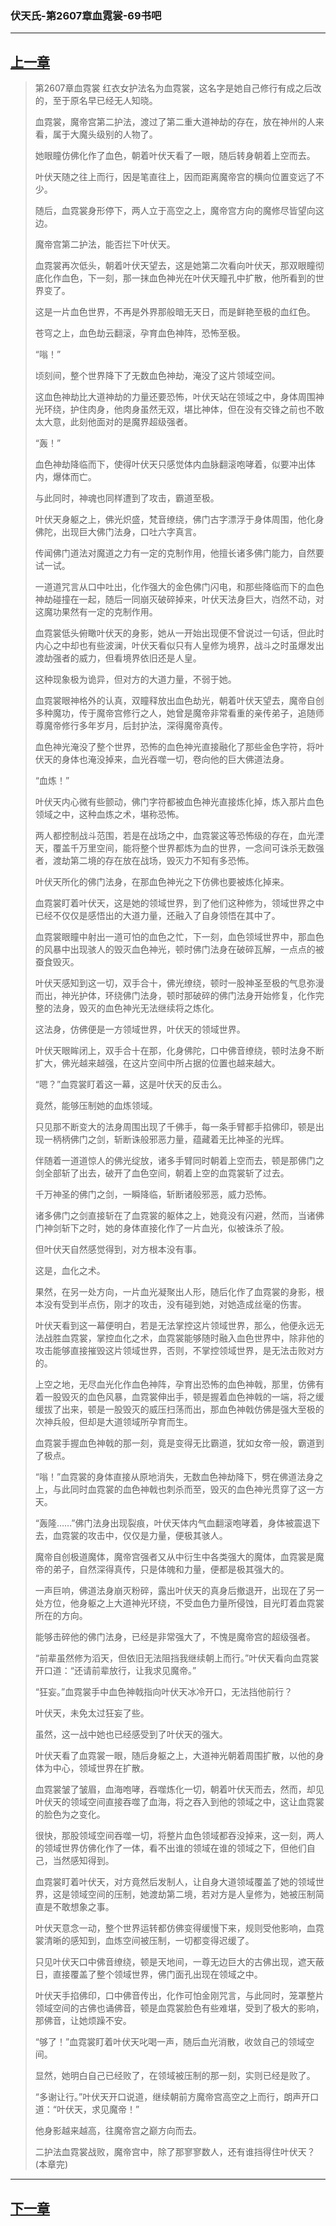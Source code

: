 ### 伏天氏-第2607章血霓裳-69书吧

--------
[上一章](./2c473eb704c236fdefffc6cc1fc77488.md)
--------


>
>
>
>第2607章血霓裳
>红衣女护法名为血霓裳，这名字是她自己修行有成之后改的，至于原名早已经无人知晓。
>
>血霓裳，魔帝宫第二护法，渡过了第二重大道神劫的存在，放在神州的人来看，属于大魔头级别的人物了。
>
>她眼瞳仿佛化作了血色，朝着叶伏天看了一眼，随后转身朝着上空而去。
>
>叶伏天随之往上而行，因是笔直往上，因而距离魔帝宫的横向位置变远了不少。
>
>随后，血霓裳身形停下，两人立于高空之上，魔帝宫方向的魔修尽皆望向这边。
>
>魔帝宫第二护法，能否拦下叶伏天。
>
>血霓裳再次低头，朝着叶伏天望去，这是她第二次看向叶伏天，那双眼瞳彻底化作血色，下一刻，那一抹血色神光在叶伏天瞳孔中扩散，他所看到的世界变了。
>
>这是一片血色世界，不再是外界那般暗无天日，而是鲜艳至极的血红色。
>
>苍穹之上，血色劫云翻滚，孕育血色神阵，恐怖至极。
>
>“嗡！”
>
>顷刻间，整个世界降下了无数血色神劫，淹没了这片领域空间。
>
>这血色神劫比大道神劫的力量还要恐怖，叶伏天站在领域之中，身体周围神光环绕，护住肉身，他肉身虽然无双，堪比神体，但在没有交锋之前也不敢太大意，此刻他面对的是魔界超级强者。
>
>“轰！”
>
>血色神劫降临而下，使得叶伏天只感觉体内血脉翻滚咆哮着，似要冲出体内，爆体而亡。
>
>与此同时，神魂也同样遭到了攻击，霸道至极。
>
>叶伏天身躯之上，佛光炽盛，梵音缭绕，佛门古字漂浮于身体周围，他化身佛陀，出现巨大佛门法身，口吐六字真言。
>
>传闻佛门道法对魔道之力有一定的克制作用，他擅长诸多佛门能力，自然要试一试。
>
>一道道咒言从口中吐出，化作强大的金色佛门闪电，和那些降临而下的血色神劫碰撞在一起，随后一同崩灭破碎掉来，叶伏天法身巨大，岿然不动，对这魔功果然有一定的克制作用。
>
>血霓裳低头俯瞰叶伏天的身影，她从一开始出现便不曾说过一句话，但此时内心之中却也有些波澜，叶伏天看似只有人皇修为境界，战斗之时虽爆发出渡劫强者的威力，但看境界依旧还是人皇。
>
>这种现象极为诡异，但对方的大道力量，不弱于她。
>
>血霓裳眼神格外的认真，双瞳释放出血色劫光，朝着叶伏天望去，魔帝自创多种魔功，传于魔帝宫修行之人，她曾是魔帝非常看重的亲传弟子，追随师尊魔帝修行多年岁月，后封护法，深得魔帝真传。
>
>血色神光淹没了整个世界，恐怖的血色神光直接融化了那些金色字符，将叶伏天的身体也淹没掉来，血光吞噬一切，卷向他的巨大佛道法身。
>
>“血炼！”
>
>叶伏天内心微有些颤动，佛门字符都被血色神光直接炼化掉，炼入那片血色领域之中，这种血炼之术，堪称恐怖。
>
>两人都控制战斗范围，若是在战场之中，血霓裳这等恐怖级的存在，血光湮天，覆盖千万里空间，能将整个世界都炼为血的世界，一念间可诛杀无数强者，渡劫第二境的存在放在战场，毁灭力不知有多恐怖。
>
>叶伏天所化的佛门法身，在那血色神光之下仿佛也要被炼化掉来。
>
>血霓裳盯着叶伏天，这是她的领域世界，到了他们这种修为，领域世界之中已经不仅仅是感悟出的大道力量，还融入了自身领悟在其中了。
>
>血霓裳眼瞳中射出一道可怕的血色之忙，下一刻，血色领域世界中，那血色的风暴中出现骇人的毁灭血色神光，顿时佛门法身在破碎瓦解，一点点的被蚕食毁灭。
>
>叶伏天感知到这一切，双手合十，佛光缭绕，顿时一股神圣至极的气息弥漫而出，神光护体，环绕佛门法身，顿时那破碎的佛门法身开始修复，化作完整的法身，毁灭的血色神光无法继续将之炼化。
>
>这法身，仿佛便是一方领域世界，叶伏天的领域世界。
>
>叶伏天眼眸闭上，双手合十在那，化身佛陀，口中佛音缭绕，顿时法身不断扩大，佛光越来越强，在这片空间中所占据的位置也越来越大。
>
>“嗯？”血霓裳盯着这一幕，这是叶伏天的反击么。
>
>竟然，能够压制她的血炼领域。
>
>只见那不断变大的法身周围出现了千佛手，每一条手臂都手掐佛印，顿是出现一柄柄佛门之剑，斩断诛般邪恶力量，蕴藏着无比神圣的光辉。
>
>伴随着一道道惊人的佛光绽放，诸多手臂同时朝着上空而去，顿是那佛门之剑全部斩了出去，破开了血色空间，朝着上空的血霓裳斩了过去。
>
>千万神圣的佛门之剑，一瞬降临，斩断诸般邪恶，威力恐怖。
>
>诸多佛门之剑直接斩在了血霓裳的躯体之上，她竟没有闪避，然而，当诸佛门神剑斩下之时，她的身体直接化作了一片血光，似被诛杀了般。
>
>但叶伏天自然感觉得到，对方根本没有事。
>
>这是，血化之术。
>
>果然，在另一处方向，一片血光凝聚出人形，随后化作了血霓裳的身影，根本没有受到半点伤，刚才的攻击，没有碰到她，对她造成丝毫的伤害。
>
>叶伏天看到这一幕便明白，若是无法掌控这片领域世界，那么，他便永远无法战胜血霓裳，掌控血化之术，血霓裳能够随时融入血色世界中，除非他的攻击能够直接摧毁这片领域世界，否则，不掌控领域世界，是无法击败对方的。
>
>上空之地，无尽血光化作血色神阵，孕育出恐怖的血色神戟，那里，仿佛有着一股毁灭的血色风暴，血霓裳伸出手，顿是握着血色神戟的一端，将之缓缓拔了出来，顿是一股毁灭的威压扫荡而出，那血色神戟仿佛是强大至极的次神兵般，但却是大道领域所孕育而生。
>
>血霓裳手握血色神戟的那一刻，竟是变得无比霸道，犹如女帝一般，霸道到了极点。
>
>“嗡！”血霓裳的身体直接从原地消失，无数血色神劫降下，劈在佛道法身之上，与此同时血霓裳的血色神戟也刺杀而至，毁灭的血色神光贯穿了这一方天。
>
>“轰隆……”佛门法身出现裂痕，叶伏天体内气血翻滚咆哮着，身体被震退下去，血霓裳的攻击中，仅仅是力量，便极其骇人。
>
>魔帝自创极道魔体，魔帝宫强者又从中衍生中各类强大的魔体，血霓裳是魔帝的弟子，自然深得真传，只是体魄和力量，便都是极其强大的。
>
>一声巨响，佛道法身崩灭粉碎，露出叶伏天的真身后撤退开，出现在了另一处方位，他身躯之上大道神光环绕，不受血色力量所侵蚀，目光盯着血霓裳所在的方向。
>
>能够击碎他的佛门法身，已经是非常强大了，不愧是魔帝宫的超级强者。
>
>“前辈虽然修为滔天，但依旧无法阻挡我继续朝上而行。”叶伏天看向血霓裳开口道：“还请前辈放行，让我求见魔帝。”
>
>“狂妄。”血霓裳手中血色神戟指向叶伏天冰冷开口，无法挡他前行？
>
>叶伏天，未免太过狂妄了些。
>
>虽然，这一战中她也已经感受到了叶伏天的强大。
>
>叶伏天看了血霓裳一眼，随后身躯之上，大道神光朝着周围扩散，以他的身体为中心，领域世界在扩散。
>
>血霓裳皱了皱眉，血海咆哮，吞噬炼化一切，朝着叶伏天而去，然而，却见叶伏天的领域空间直接吞噬了血海，将之吞入到他的领域之中，这让血霓裳的脸色为之变化。
>
>很快，那股领域空间吞噬一切，将整片血色领域都吞没掉来，这一刻，两人的领域世界仿佛化作了一体，看不出谁的领域在谁的领域之下，但他们自己，当然感知得到。
>
>血霓裳盯着叶伏天，对方竟然后发制人，让自身大道领域覆盖了她的领域世界，这是领域空间的压制，她渡劫第二境，若对方是人皇修为，她被压制简直是不敢想象之事。
>
>叶伏天意念一动，整个世界运转都仿佛变得缓慢下来，规则受他影响，血霓裳清晰的感知到，血炼空间被压制，一切都变得迟缓了。
>
>只见叶伏天口中佛音缭绕，顿是天地间，一尊无边巨大的古佛出现，遮天蔽日，直接覆盖了整个领域世界，佛门面孔出现在领域之中。
>
>叶伏天手掐佛印，口中佛音传出，化作可怕金刚咒言，与此同时，笼罩整片领域空间的古佛也诵佛音，顿是血霓裳脸色有些难堪，受到了极大的影响，那佛音，让她烦躁不安。
>
>“够了！”血霓裳盯着叶伏天叱喝一声，随后血光消散，收敛自己的领域空间。
>
>显然，她明白自己已经败了，在领域被压制的那一刻，实则已经是败了。
>
>“多谢让行。”叶伏天开口说道，继续朝前方魔帝宫高空之上而行，朗声开口道：“叶伏天，求见魔帝！”
>
>他身影越来越高，往魔帝宫之巅方向而去。
>
>二护法血霓裳战败，魔帝宫中，除了那寥寥数人，还有谁挡得住叶伏天？
>(本章完)
>
>

--------
[下一章](./eb6b2cf038266b7208c10789e8f0490b.md)
--------
